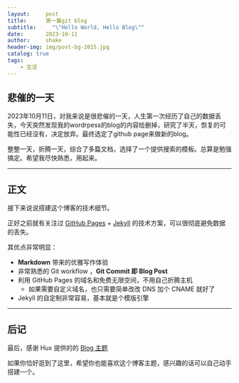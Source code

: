 ```yaml
---
layout:     post
title:      第一篇git blog
subtitle:     "\"Hello World, Hello Blog\""
date:       2023-10-11
author:     shake
header-img: img/post-bg-2015.jpg
catalog: true
tags:
    - 生活
---
```


## 悲催的一天

2023年10月11日，对我来说是很悲催的一天，人生第一次经历了自己的数据丢失，今天突然发现我的wordrpess的blog的内容给删掉，研究了半天，恢复的可能性已经没有，决定放弃。最终选定了github page来做新的blog。

整整一天，折腾一天，综合了多篇文档，选择了一个提供搜索的模板。总算是勉强搞定。希望我尽快熟悉，用起来。

---
## 正文

接下来说说搭建这个博客的技术细节。  

正好之前就有关注过 [GitHub Pages](https://pages.github.com/) + [Jekyll](http://jekyllrb.com/) 的技术方案，可以很彻底避免数据的丢失。

其优点非常明显：

* **Markdown** 带来的优雅写作体验
* 非常熟悉的 Git workflow ，**Git Commit 即 Blog Post**
* 利用 GitHub Pages 的域名和免费无限空间，不用自己折腾主机
	* 如果需要自定义域名，也只需要简单改改 DNS 加个 CNAME 就好了 
* Jekyll 的自定制非常容易，基本就是个模版引擎
---
## 后记

最后，感谢 Hux 提供的的 [Blog 主题](https://github.com/Huxpro/huxpro.github.io)

如果你恰好逛到了这里，希望你也能喜欢这个博客主题，感兴趣的话可以自己动手搭建一个。


